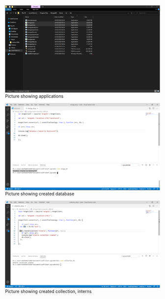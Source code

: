 ![Application Task](applications.png)
<br> Picture showing applications
<br>

![Database Task](database.png)
<br> Picture showing created database
<br>

![Collection Task](collection.png)
<br> Picture showing created collection, interns
